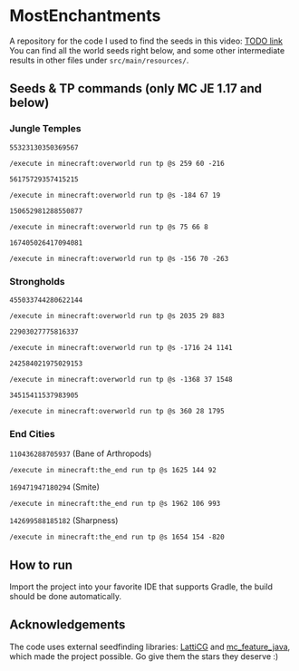 # MostEnchantments
A repository for the code I used to find the seeds in this video: [TODO link]()
<br>
You can find all the world seeds right below, 
and some other intermediate results in other files under `src/main/resources/`.

## Seeds & TP commands (only MC JE 1.17 and below)
### Jungle Temples
`55323130350369567`
``` 
/execute in minecraft:overworld run tp @s 259 60 -216
```
`56175729357415215`
```
/execute in minecraft:overworld run tp @s -184 67 19
```
`150652981288550877`
```
/execute in minecraft:overworld run tp @s 75 66 8
```
`167405026417094081`
```
/execute in minecraft:overworld run tp @s -156 70 -263
```
### Strongholds
`455033744280622144`
```
/execute in minecraft:overworld run tp @s 2035 29 883
```
`22903027775816337`
```
/execute in minecraft:overworld run tp @s -1716 24 1141
```
`242584021975029153`
```
/execute in minecraft:overworld run tp @s -1368 37 1548
```
`34515411537983905`
```
/execute in minecraft:overworld run tp @s 360 28 1795
```
### End Cities
`110436288705937` (Bane of Arthropods)
```
/execute in minecraft:the_end run tp @s 1625 144 92
```
`169471947180294` (Smite)
```
/execute in minecraft:the_end run tp @s 1962 106 993
```
`142699588185182` (Sharpness)
```
/execute in minecraft:the_end run tp @s 1654 154 -820
```

## How to run
Import the project into your favorite IDE that supports Gradle, the build
should be done automatically.

## Acknowledgements
The code uses external seedfinding libraries: [LattiCG](https://github.com/mjtb49/LattiCG) and [mc_feature_java](https://github.com/SeedFinding/mc_feature_java),
<br> which made the project possible. Go give them the stars they deserve :)
